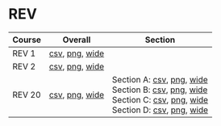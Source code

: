 # REV

| Course | Overall | Section |
| ------ | ------- | ------- |
| REV 1 | [csv](https://github.com/UCSD-Historical-Enrollment-Data/2023Fall/blob/main/overall/REV%201.csv), [png](https://raw.githubusercontent.com/UCSD-Historical-Enrollment-Data/2023Fall/main/plot_overall/REV%201.png), [wide](https://raw.githubusercontent.com/UCSD-Historical-Enrollment-Data/2023Fall/main/plot_overall_wide/REV%201.png) |  |
| REV 2 | [csv](https://github.com/UCSD-Historical-Enrollment-Data/2023Fall/blob/main/overall/REV%202.csv), [png](https://raw.githubusercontent.com/UCSD-Historical-Enrollment-Data/2023Fall/main/plot_overall/REV%202.png), [wide](https://raw.githubusercontent.com/UCSD-Historical-Enrollment-Data/2023Fall/main/plot_overall_wide/REV%202.png) |  |
| REV 20 | [csv](https://github.com/UCSD-Historical-Enrollment-Data/2023Fall/blob/main/overall/REV%2020.csv), [png](https://raw.githubusercontent.com/UCSD-Historical-Enrollment-Data/2023Fall/main/plot_overall/REV%2020.png), [wide](https://raw.githubusercontent.com/UCSD-Historical-Enrollment-Data/2023Fall/main/plot_overall_wide/REV%2020.png) | Section A: [csv](https://github.com/UCSD-Historical-Enrollment-Data/2023Fall/blob/main/section/REV%2020_A.csv), [png](https://raw.githubusercontent.com/UCSD-Historical-Enrollment-Data/2023Fall/main/plot_section/REV%2020_A.png), [wide](https://raw.githubusercontent.com/UCSD-Historical-Enrollment-Data/2023Fall/main/plot_section_wide/REV%2020_A.png)<br>Section B: [csv](https://github.com/UCSD-Historical-Enrollment-Data/2023Fall/blob/main/section/REV%2020_B.csv), [png](https://raw.githubusercontent.com/UCSD-Historical-Enrollment-Data/2023Fall/main/plot_section/REV%2020_B.png), [wide](https://raw.githubusercontent.com/UCSD-Historical-Enrollment-Data/2023Fall/main/plot_section_wide/REV%2020_B.png)<br>Section C: [csv](https://github.com/UCSD-Historical-Enrollment-Data/2023Fall/blob/main/section/REV%2020_C.csv), [png](https://raw.githubusercontent.com/UCSD-Historical-Enrollment-Data/2023Fall/main/plot_section/REV%2020_C.png), [wide](https://raw.githubusercontent.com/UCSD-Historical-Enrollment-Data/2023Fall/main/plot_section_wide/REV%2020_C.png)<br>Section D: [csv](https://github.com/UCSD-Historical-Enrollment-Data/2023Fall/blob/main/section/REV%2020_D.csv), [png](https://raw.githubusercontent.com/UCSD-Historical-Enrollment-Data/2023Fall/main/plot_section/REV%2020_D.png), [wide](https://raw.githubusercontent.com/UCSD-Historical-Enrollment-Data/2023Fall/main/plot_section_wide/REV%2020_D.png) |
